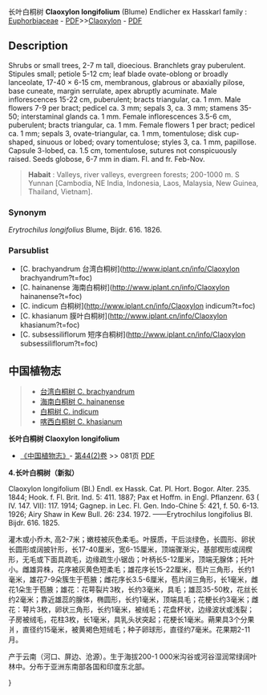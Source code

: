 长叶白桐树 **Claoxylon longifolium** (Blume) Endlicher ex Hasskarl
family : [Euphorbiaceae](http://www.iplant.cn/info/Euphorbiaceae?t=foc) - [PDF](http://www.iplant.cn/foc/pdf/Euphorbiaceae.pdf)>>[Claoxylon](http://www.iplant.cn/info/Claoxylon?t=foc) - [PDF](http://www.iplant.cn/foc/pdf/Claoxylon.pdf)

## Description

Shrubs or small trees, 2-7 m tall, dioecious. Branchlets gray puberulent. Stipules small; petiole 5-12 cm; leaf blade ovate-oblong or broadly lanceolate, 17-40 × 6-15 cm, membranous, glabrous or abaxially pilose, base cuneate, margin serrulate, apex abruptly acuminate. Male inflorescences 15-22 cm, puberulent; bracts triangular, ca. 1 mm. Male flowers 7-9 per bract; pedicel ca. 3 mm; sepals 3, ca. 3 mm; stamens 35-50; interstaminal glands ca. 1 mm. Female inflorescences 3.5-6 cm, puberulent; bracts triangular, ca. 1 mm. Female flowers 1 per bract; pedicel ca. 1 mm; sepals 3, ovate-triangular, ca. 1 mm, tomentulose; disk cup-shaped, sinuous or lobed; ovary tomentulose; styles 3, ca. 1 mm, papillose. Capsule 3-lobed, ca. 1.5 cm, tomentulose, sutures not conspicuously raised. Seeds globose, 6-7 mm in diam. Fl. and fr. Feb-Nov.


> **Habait** : 
> Valleys, river valleys, evergreen forests; 200-1000 m. S Yunnan [Cambodia, NE India, Indonesia, Laos, Malaysia, New Guinea, Thailand, Vietnam].

### Synonym
*Erytrochilus longifolius* Blume, Bijdr. 616. 1826.

### Parsublist

* [C.  brachyandrum  台湾白桐树](http://www.iplant.cn/info/Claoxylon brachyandrum?t=foc)
* [C.  hainanense  海南白桐树](http://www.iplant.cn/info/Claoxylon hainanense?t=foc)
* [C.  indicum  白桐树](http://www.iplant.cn/info/Claoxylon indicum?t=foc)
* [C.  khasianum  膜叶白桐树](http://www.iplant.cn/info/Claoxylon khasianum?t=foc)
* [C.  subsessiliflorum  短序白桐树](http://www.iplant.cn/info/Claoxylon subsessiliflorum?t=foc)


## 中国植物志

> * [台湾白桐树  C.  brachyandrum](Claoxylon-brachyandrum-台湾白桐树.md)
> * [海南白桐树  C.  hainanense](Claoxylon-hainanense-海南白桐树.md)
> * [白桐树  C.  indicum](Claoxylon-indicum-白桐树.md)
> * [喀西白桐树  C.  khasianum](Claoxylon-khasianum-膜叶白桐树.md)


**长叶白桐树 Claoxylon longifolium**

* [《中国植物志》](http://www.iplant.cn/frps)- [第44(2)卷](http://www.iplant.cn/frps/vol/44(2)) >> 081页 [PDF](http://www.iplant.cn/frps/pdf/44(2)/081.PDF)


**4.长叶白桐树（新拟）**

Claoxylon longifolium (Bl.) Endl. ex Hassk. Cat. Pl. Hort. Bogor. Alter. 235. 1844; Hook. f. Fl. Brit. Ind. 5: 411. 1887; Pax et Hoffm. in Engl. Pflanzenr. 63 ( IV. 147. VII): 117. 1914; Gagnep. in Lec. Fl. Gen. Indo-Chine 5: 421, f. 50. 6-13. 1926; Airy Shaw in Kew Bull. 26: 234. 1972. ——Erytrochilus longifolius Bl. Bijdr. 616. 1825.

灌木或小乔木, 高2-7米；嫩枝被灰色柔毛。叶膜质，干后淡绿色，长圆形、卵状长圆形或阔披针形，长17-40厘米，宽6-15厘米，顶端骤渐尖，基部楔形或阔楔形，无毛或下面具疏毛，边缘疏生小锯齿；叶柄长5-12厘米，顶端无腺体；托叶小。雌雄异株，花序被灰黄色短柔毛；雄花序长15-22厘米，苞片三角形，长约1毫米，雄花7-9朵簇生于苞腋；雌花序长3.5-6厘米，苞片阔三角形，长1毫米，雌花1朵生于苞腋；雄花：花萼裂片3枚，长约3毫米，具毛；雄蕊35-50枚，花丝长约2毫米；靠近雄蕊的腺体，椭圆形，长约1毫米，顶端具毛；花梗长约3毫米；雌花：萼片3枚，卵状三角形，长约1毫米，被绒毛；花盘杯状，边缘波状或浅裂；子房被绒毛，花柱3枚，长1毫米，具乳头状突起；花梗长1毫米。蒴果具3个分果爿，直径约15毫米，被黄褐色短绒毛；种子卵球形，直径约7毫米。花果期2-11月。

产于云南（河口、屏边、沧源）。生于海拔200-1 000米沟谷或河谷湿润常绿阔叶林中。分布于亚洲东南部各国和印度东北部。

}